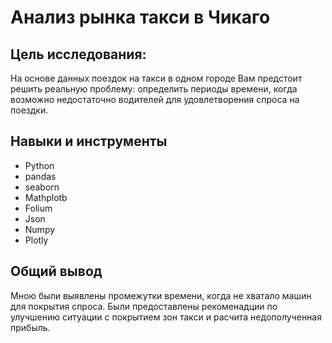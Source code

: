 # **Анализ рынка такси в Чикаго**

## **Цель исследования:**

На основе данных поездок на такси в одном городе Вам предстоит решить реальную проблему: определить периоды времени, когда возможно недостаточно водителей для удовлетворения спроса на поездки.

## **Навыки и инструменты**  
- Python
- pandas
- seaborn
- Mathplotb
- Folium
- Json
- Numpy
- Plotly

## **Общий вывод** 
Мною были выявлены промежутки времени, когда не хватало машин для покрытия спроса. Были предоставлены рекоменадции по улучшению ситуации с покрытием зон такси и расчита недополученная прибыль.

